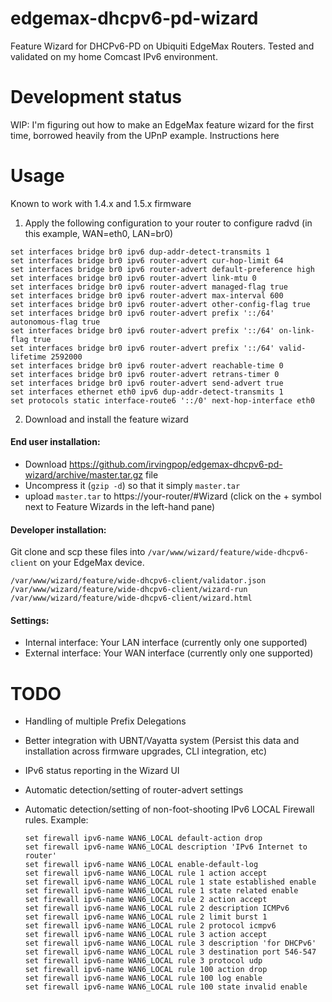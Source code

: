 edgemax-dhcpv6-pd-wizard
========================

Feature Wizard for DHCPv6-PD on Ubiquiti EdgeMax Routers. Tested and validated on my home Comcast IPv6 environment.

Development status
==================
WIP: I'm figuring out how to make an EdgeMax feature wizard for the first time, borrowed heavily from the UPnP example.
Instructions here

Usage
=====
Known to work with 1.4.x and 1.5.x firmware

1. Apply the following configuration to your router to configure radvd (in this example, WAN=eth0,  LAN=br0)
  ```
  set interfaces bridge br0 ipv6 dup-addr-detect-transmits 1
  set interfaces bridge br0 ipv6 router-advert cur-hop-limit 64
  set interfaces bridge br0 ipv6 router-advert default-preference high
  set interfaces bridge br0 ipv6 router-advert link-mtu 0
  set interfaces bridge br0 ipv6 router-advert managed-flag true
  set interfaces bridge br0 ipv6 router-advert max-interval 600
  set interfaces bridge br0 ipv6 router-advert other-config-flag true
  set interfaces bridge br0 ipv6 router-advert prefix '::/64' autonomous-flag true
  set interfaces bridge br0 ipv6 router-advert prefix '::/64' on-link-flag true
  set interfaces bridge br0 ipv6 router-advert prefix '::/64' valid-lifetime 2592000
  set interfaces bridge br0 ipv6 router-advert reachable-time 0
  set interfaces bridge br0 ipv6 router-advert retrans-timer 0
  set interfaces bridge br0 ipv6 router-advert send-advert true
  set interfaces ethernet eth0 ipv6 dup-addr-detect-transmits 1
  set protocols static interface-route6 '::/0' next-hop-interface eth0
  ```

2. Download and install the feature wizard

#### End user installation:
* Download https://github.com/irvingpop/edgemax-dhcpv6-pd-wizard/archive/master.tar.gz file
* Uncompress it (`gzip -d`) so that it simply `master.tar`
* upload `master.tar` to https://your-router/#Wizard (click on the + symbol next to Feature Wizards in the left-hand pane)

#### Developer installation:
Git clone and scp these files into `/var/www/wizard/feature/wide-dhcpv6-client` on your EdgeMax device.

  ```
  /var/www/wizard/feature/wide-dhcpv6-client/validator.json
  /var/www/wizard/feature/wide-dhcpv6-client/wizard-run
  /var/www/wizard/feature/wide-dhcpv6-client/wizard.html
  ```

#### Settings:
* Internal interface:  Your LAN interface (currently only one supported)
* External interface:  Your WAN interface (currently only one supported)


TODO
====
* Handling of multiple Prefix Delegations
* Better integration with UBNT/Vayatta system (Persist this data and installation across firmware upgrades, CLI integration, etc)
* IPv6 status reporting in the Wizard UI
* Automatic detection/setting of router-advert settings
* Automatic detection/setting of non-foot-shooting IPv6 LOCAL Firewall rules.  Example:

  ```
  set firewall ipv6-name WAN6_LOCAL default-action drop
  set firewall ipv6-name WAN6_LOCAL description 'IPv6 Internet to router'
  set firewall ipv6-name WAN6_LOCAL enable-default-log
  set firewall ipv6-name WAN6_LOCAL rule 1 action accept
  set firewall ipv6-name WAN6_LOCAL rule 1 state established enable
  set firewall ipv6-name WAN6_LOCAL rule 1 state related enable
  set firewall ipv6-name WAN6_LOCAL rule 2 action accept
  set firewall ipv6-name WAN6_LOCAL rule 2 description ICMPv6
  set firewall ipv6-name WAN6_LOCAL rule 2 limit burst 1
  set firewall ipv6-name WAN6_LOCAL rule 2 protocol icmpv6
  set firewall ipv6-name WAN6_LOCAL rule 3 action accept
  set firewall ipv6-name WAN6_LOCAL rule 3 description 'for DHCPv6'
  set firewall ipv6-name WAN6_LOCAL rule 3 destination port 546-547
  set firewall ipv6-name WAN6_LOCAL rule 3 protocol udp
  set firewall ipv6-name WAN6_LOCAL rule 100 action drop
  set firewall ipv6-name WAN6_LOCAL rule 100 log enable
  set firewall ipv6-name WAN6_LOCAL rule 100 state invalid enable
  ```
